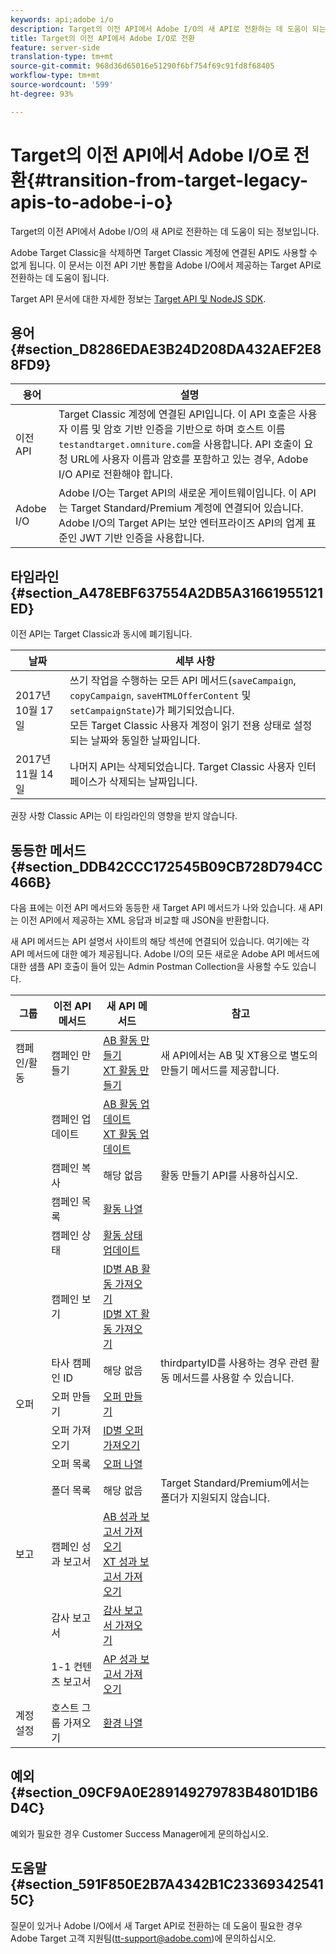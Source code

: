 ```yaml
---
keywords: api;adobe i/o
description: Target의 이전 API에서 Adobe I/O의 새 API로 전환하는 데 도움이 되는 정보입니다.
title: Target의 이전 API에서 Adobe I/O로 전환
feature: server-side
translation-type: tm+mt
source-git-commit: 968d36d65016e51290f6bf754f69c91fd8f68405
workflow-type: tm+mt
source-wordcount: '599'
ht-degree: 93%

---
```



# Target의 이전 API에서 Adobe I/O로 전환{#transition-from-target-legacy-apis-to-adobe-i-o}

Target의 이전 API에서 Adobe I/O의 새 API로 전환하는 데 도움이 되는 정보입니다.

Adobe Target Classic을 삭제하면 Target Classic 계정에 연결된 API도 사용할 수 없게 됩니다. 이 문서는 이전 API 기반 통합을 Adobe I/O에서 제공하는 Target API로 전환하는 데 도움이 됩니다.

Target API 문서에 대한 자세한 정보는 [Target API 및 NodeJS SDK](/help/c-implementing-target/c-api-and-sdk-overview/api-and-sdk-overview.md#concept_5718EC1FF2ED4436935D0BCCD7AA29A6).

## 용어 {#section_D8286EDAE3B24D208DA432AEF2E88FD9}

| 용어 | 설명 |
|--- |--- |
| 이전 API | Target Classic 계정에 연결된 API입니다. 이 API 호출은 사용자 이름 및 암호 기반 인증을 기반으로 하며 호스트 이름 `testandtarget.omniture.com`을 사용합니다. API 호출이 요청 URL에 사용자 이름과 암호를 포함하고 있는 경우, Adobe I/O API로 전환해야 합니다. |
| Adobe I/O | Adobe I/O는 Target API의 새로운 게이트웨이입니다. 이 API는 Target Standard/Premium 계정에 연결되어 있습니다. Adobe I/O의 Target API는 보안 엔터프라이즈 API의 업계 표준인 JWT 기반 인증을 사용합니다. |

## 타임라인 {#section_A478EBF637554A2DB5A31661955121ED}

이전 API는 Target Classic과 동시에 폐기됩니다.

| 날짜 | 세부 사항 |
|--- |--- |
| 2017년 10월 17일 | 쓰기 작업을 수행하는 모든 API 메서드(`saveCampaign`, `copyCampaign`, `saveHTMLOfferContent` 및 `setCampaignState`)가 폐기되었습니다.<br>모든 Target Classic 사용자 계정이 읽기 전용 상태로 설정되는 날짜와 동일한 날짜입니다. |
| 2017년 11월 14일 | 나머지 API는 삭제되었습니다. Target Classic 사용자 인터페이스가 삭제되는 날짜입니다. |

권장 사항 Classic API는 이 타임라인의 영향을 받지 않습니다.

## 동등한 메서드  {#section_DDB42CCC172545B09CB728D794CC466B}

다음 표에는 이전 API 메서드와 동등한 새 Target API 메서드가 나와 있습니다. 새 API는 이전 API에서 제공하는 XML 응답과 비교할 때 JSON을 반환합니다.

새 API 메서드는 API 설명서 사이트의 해당 섹션에 연결되어 있습니다. 여기에는 각 API 메서드에 대한 예가 제공됩니다. Adobe I/O의 모든 새로운 Adobe API 메서드에 대한 샘플 API 호출이 들어 있는 Admin Postman Collection을 사용할 수도 있습니다.

| 그룹 | 이전 API 메서드 | 새 API 메서드 | 참고 |
|--- |--- |--- |--- |
| 캠페인/활동 | 캠페인 만들기 | [AB 활동 만들기](http://developers.adobetarget.com/api/#create-ab-activity)<br>[XT 활동 만들기](http://developers.adobetarget.com/api/#create-xt-activity) | 새 API에서는 AB 및 XT용으로 별도의 만들기 메서드를 제공합니다. |
|  | 캠페인 업데이트 | [AB 활동 업데이트](http://developers.adobetarget.com/api/#update-ab-activity)<br>[XT 활동 업데이트](http://developers.adobetarget.com/api/#update-xt-activity) |  |
|  | 캠페인 복사 | 해당 없음 | 활동 만들기 API를 사용하십시오. |
|  | 캠페인 목록 | [활동 나열](http://developers.adobetarget.com/api/#list-activities) |  |
|  | 캠페인 상태 | [활동 상태 업데이트](http://developers.adobetarget.com/api/#update-activity-state) |  |
|  | 캠페인 보기 | [ID별 AB 활동 가져오기](http://developers.adobetarget.com/api/#get-ab-activity-by-id)<br>[ID별 XT 활동 가져오기](http://developers.adobetarget.com/api/#get-xt-activity-by-id) |  |
|  | 타사 캠페인 ID | 해당 없음 | thirdpartyID를 사용하는 경우 관련 활동 메서드를 사용할 수 있습니다. |
| 오퍼 | 오퍼 만들기 | [오퍼 만들기](http://developers.adobetarget.com/api/#create-offer) |  |
|  | 오퍼 가져오기 | [ID별 오퍼 가져오기](http://developers.adobetarget.com/api/#get-offer-by-id) |  |
|  | 오퍼 목록 | [오퍼 나열](http://developers.adobetarget.com/api/#list-offers) |  |
|  | 폴더 목록 | 해당 없음 | Target Standard/Premium에서는 폴더가 지원되지 않습니다. |
| 보고 | 캠페인 성과 보고서 | [AB 성과 보고서 가져오기](http://developers.adobetarget.com/api/#get-ab-performance-report)<br>[XT 성과 보고서 가져오기](http://developers.adobetarget.com/api/#get-xt-performance-report) |  |
|  | 감사 보고서 | [감사 보고서 가져오기](http://developers.adobetarget.com/api/#get-audit-report) |  |
|  | 1-1 컨텐츠 보고서 | [AP 성과 보고서 가져오기](http://developers.adobetarget.com/api/#get-ap-activity-performance-report) |  |
| 계정 설정 | 호스트 그룹 가져오기 | [환경 나열](http://developers.adobetarget.com/api/#list-environments) |  |

## 예외 {#section_09CF9A0E289149279783B4801D1B6D4C}

예외가 필요한 경우 Customer Success Manager에게 문의하십시오.

## 도움말  {#section_591F850E2B7A4342B1C233693425415C}

질문이 있거나 Adobe I/O에서 새 Target API로 전환하는 데 도움이 필요한 경우 Adobe Target 고객 지원팀(tt-support@adobe.com)에 문의하십시오.
